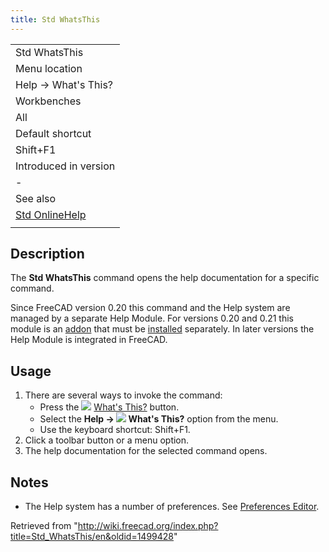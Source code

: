 ```yaml
---
title: Std WhatsThis
---
```


|                                                    |
| -------------------------------------------------- |
| Std WhatsThis                                      |
| Menu location                                      |
| Help → What's This?                                |
| Workbenches                                        |
| All                                                |
| Default shortcut                                   |
| Shift+F1                                           |
| Introduced in version                              |
| -                                                  |
| See also                                           |
| [Std OnlineHelp](/Std_OnlineHelp "Std OnlineHelp") |
|                                                    |

## Description

The **Std WhatsThis** command opens the help documentation for a specific command.

Since FreeCAD version 0.20 this command and the Help system are managed by a separate Help Module. For versions 0.20 and 0.21 this module is an [addon](https://github.com/FreeCAD/FreeCAD-Help) that must be [installed](/Std_AddonMgr "Std AddonMgr") separately. In later versions the Help Module is integrated in FreeCAD.

## Usage

1. There are several ways to invoke the command:
   - Press the ![](/images/Std_WhatsThis.svg) [What's This?](/Std_WhatsThis "Std WhatsThis") button.
   - Select the **Help → ![](/images/Std_WhatsThis.svg) What's This?** option from the menu.
   - Use the keyboard shortcut: Shift+F1.
2. Click a toolbar button or a menu option.
3. The help documentation for the selected command opens.

## Notes

- The Help system has a number of preferences. See [Preferences Editor](/Preferences_Editor#Help "Preferences Editor").

Retrieved from "<http://wiki.freecad.org/index.php?title=Std_WhatsThis/en&oldid=1499428>"
